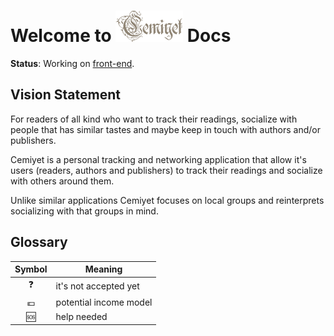 # Welcome to ![Logo v0.1](img/logo.png "Logo v0.1") Docs

**Status**: Working on [front-end](https://github.com/nuriu/cemiyet-frontend).

## Vision Statement

For readers of all kind who want to track their readings, socialize with people that has similar tastes and maybe keep in touch with authors and/or publishers.

Cemiyet is a personal tracking and networking application that allow it's users (readers, authors and publishers) to track their readings and socialize with others around them.

Unlike similar applications Cemiyet focuses on local groups and reinterprets socializing with that groups in mind.

## Glossary

| Symbol | Meaning |
| :--: | -- |
| ❓ | it's not accepted yet |
| 💶 | potential income model |
| 🆘 | help needed |
